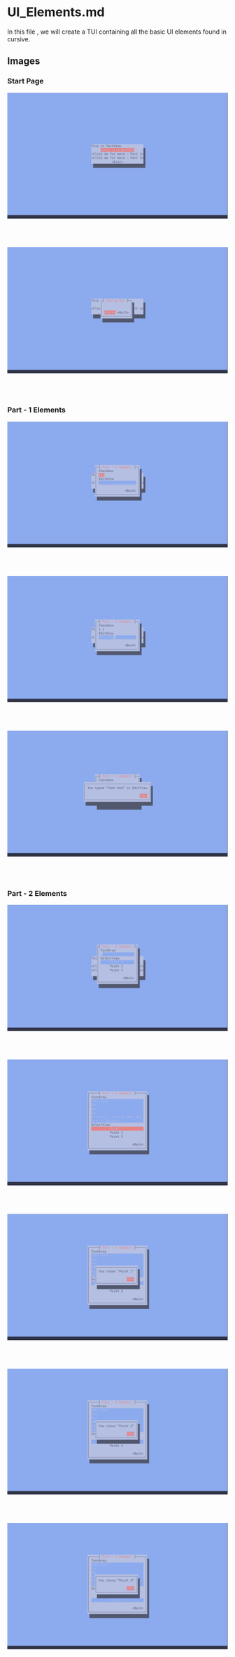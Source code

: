 # UI_Elements.md

In this file , we will create a TUI containing all the basic UI elements found in cursive. 

## Images 

### Start Page 

![start](images/start.png)

<br><br>

![Button 1 output](images/button_1_out.png)

<br><br>

### Part - 1 Elements 

![Empty](images/Part1/button_p1_empty.png)

<br><br>

![Filled](images/Part1/button_p1_filled.png)

<br><br>

![P1 Button output](images/Part1/button_p1_editview_out.png)

<br><br>

### Part - 2 Elements 

![Empty](images/Part2/part_2_empty.png)

<br><br>

![Filled](images/Part2/part_2_filled.png)

<br><br>

![Point 1](images/Part2/point_1.png)

<br><br>

![Point 2](images/Part2/point_2.png)

<br><br>

![Point 3](images/Part2/point_3.png)

